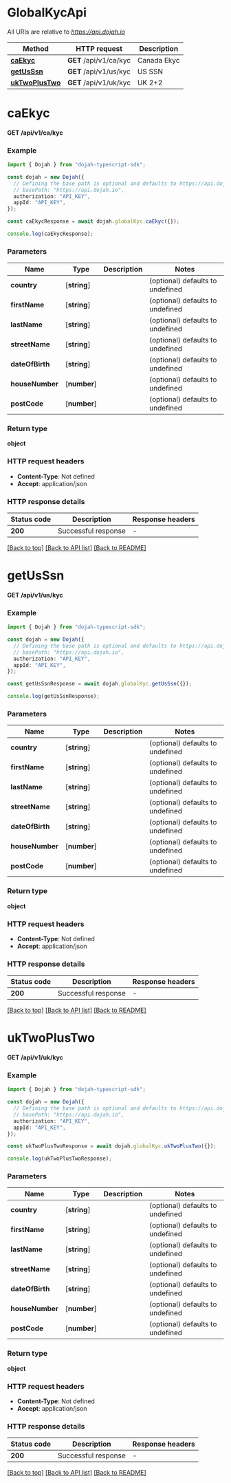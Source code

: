 # GlobalKycApi

All URIs are relative to *https://api.dojah.io*

Method | HTTP request | Description
------------- | ------------- | -------------
[**caEkyc**](GlobalKycApi.md#caEkyc) | **GET** /api/v1/ca/kyc | Canada Ekyc
[**getUsSsn**](GlobalKycApi.md#getUsSsn) | **GET** /api/v1/us/kyc | US SSN
[**ukTwoPlusTwo**](GlobalKycApi.md#ukTwoPlusTwo) | **GET** /api/v1/uk/kyc | UK 2+2


# **caEkyc**

#### **GET** /api/v1/ca/kyc


### Example


```typescript
import { Dojah } from "dojah-typescript-sdk";

const dojah = new Dojah({
  // Defining the base path is optional and defaults to https://api.dojah.io
  // basePath: "https://api.dojah.io",
  authorization: "API_KEY",
  appId: "API_KEY",
});

const caEkycResponse = await dojah.globalKyc.caEkyc({});

console.log(caEkycResponse);
```


### Parameters

Name | Type | Description  | Notes
------------- | ------------- | ------------- | -------------
 **country** | [**string**] |  | (optional) defaults to undefined
 **firstName** | [**string**] |  | (optional) defaults to undefined
 **lastName** | [**string**] |  | (optional) defaults to undefined
 **streetName** | [**string**] |  | (optional) defaults to undefined
 **dateOfBirth** | [**string**] |  | (optional) defaults to undefined
 **houseNumber** | [**number**] |  | (optional) defaults to undefined
 **postCode** | [**number**] |  | (optional) defaults to undefined


### Return type

**object**

### HTTP request headers

 - **Content-Type**: Not defined
 - **Accept**: application/json


### HTTP response details
| Status code | Description | Response headers |
|-------------|-------------|------------------|
**200** | Successful response |  -  |

[[Back to top]](#) [[Back to API list]](../README.md#documentation-for-api-endpoints) [[Back to README]](../README.md)

# **getUsSsn**

#### **GET** /api/v1/us/kyc


### Example


```typescript
import { Dojah } from "dojah-typescript-sdk";

const dojah = new Dojah({
  // Defining the base path is optional and defaults to https://api.dojah.io
  // basePath: "https://api.dojah.io",
  authorization: "API_KEY",
  appId: "API_KEY",
});

const getUsSsnResponse = await dojah.globalKyc.getUsSsn({});

console.log(getUsSsnResponse);
```


### Parameters

Name | Type | Description  | Notes
------------- | ------------- | ------------- | -------------
 **country** | [**string**] |  | (optional) defaults to undefined
 **firstName** | [**string**] |  | (optional) defaults to undefined
 **lastName** | [**string**] |  | (optional) defaults to undefined
 **streetName** | [**string**] |  | (optional) defaults to undefined
 **dateOfBirth** | [**string**] |  | (optional) defaults to undefined
 **houseNumber** | [**number**] |  | (optional) defaults to undefined
 **postCode** | [**number**] |  | (optional) defaults to undefined


### Return type

**object**

### HTTP request headers

 - **Content-Type**: Not defined
 - **Accept**: application/json


### HTTP response details
| Status code | Description | Response headers |
|-------------|-------------|------------------|
**200** | Successful response |  -  |

[[Back to top]](#) [[Back to API list]](../README.md#documentation-for-api-endpoints) [[Back to README]](../README.md)

# **ukTwoPlusTwo**

#### **GET** /api/v1/uk/kyc


### Example


```typescript
import { Dojah } from "dojah-typescript-sdk";

const dojah = new Dojah({
  // Defining the base path is optional and defaults to https://api.dojah.io
  // basePath: "https://api.dojah.io",
  authorization: "API_KEY",
  appId: "API_KEY",
});

const ukTwoPlusTwoResponse = await dojah.globalKyc.ukTwoPlusTwo({});

console.log(ukTwoPlusTwoResponse);
```


### Parameters

Name | Type | Description  | Notes
------------- | ------------- | ------------- | -------------
 **country** | [**string**] |  | (optional) defaults to undefined
 **firstName** | [**string**] |  | (optional) defaults to undefined
 **lastName** | [**string**] |  | (optional) defaults to undefined
 **streetName** | [**string**] |  | (optional) defaults to undefined
 **dateOfBirth** | [**string**] |  | (optional) defaults to undefined
 **houseNumber** | [**number**] |  | (optional) defaults to undefined
 **postCode** | [**number**] |  | (optional) defaults to undefined


### Return type

**object**

### HTTP request headers

 - **Content-Type**: Not defined
 - **Accept**: application/json


### HTTP response details
| Status code | Description | Response headers |
|-------------|-------------|------------------|
**200** | Successful response |  -  |

[[Back to top]](#) [[Back to API list]](../README.md#documentation-for-api-endpoints) [[Back to README]](../README.md)


